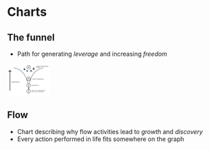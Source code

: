 # Charts

## The funnel

- Path for generating *leverage* and increasing *freedom*

<img src="./funnel_chart.jpg" alt="drawing" width="100"/>

## Flow

- Chart describing why flow activities lead to *growth* and *discovery*
- Every action performed in life fits somewhere on the graph
